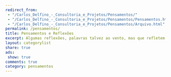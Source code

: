 ```yaml
---
redirect_from: 
 - "/Carlos_Delfino_-_Consultoria_e_Projetos/Pensamentos/"
 - "/Carlos_Delfino_-_Consultoria_e_Projetos/Pensamentos/Pensamentos.html"
 - "/Carlos_Delfino_-_Consultoria_e_Projetos/Pensamentos/Arquivo.html"
permalink: /pensamentos/
title: Pensamentos e Reflexões
excerpt: Algumas reflexões, palavras talvez ao vento, mas que refletem algumas de minhas preocupações, e espectativas.
layout: categorylist
share: true
ads:
 show: true
comments: true
category: pensamentos
--- 
```

